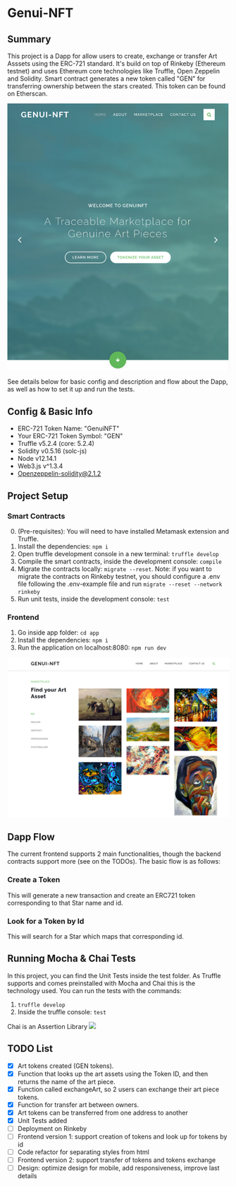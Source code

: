 # Genui-NFT
## Summary
This project is a Dapp for allow users to create, exchange or transfer Art Asssets using the ERC-721 standard. It's build on top of Rinkeby (Ethereum testnet) and uses Ethereum core technologies like Truffle, Open Zeppelin and Solidity.
Smart contract generates a new token called "GEN" for transferring ownership between the stars created. This token can be found on Etherscan.

![](README-pics/landing-page.png)

See details below for basic config and description and flow about the Dapp, as well as how to set it up and run the tests.

## Config & Basic Info
- ERC-721 Token Name: "GenuiNFT"
- Your ERC-721 Token Symbol: "GEN"
- Truffle v5.2.4 (core: 5.2.4)
- Solidity v0.5.16 (solc-js)
- Node v12.14.1
- Web3.js v^1.3.4 
- Openzeppelin-solidity@2.1.2

## Project Setup
### Smart Contracts
0. (Pre-requisites): You will need to have installed Metamask extension and Truffle.
1. Install the dependencies: ``npm i``
2. Open truffle development console in a new terminal: ``truffle develop``
3. Compile the smart contracts, inside the development console: ``compile``
4. Migrate the contracts locally: ``migrate --reset``. Note: if you want to migrate the contracts on Rinkeby testnet, you should configure a .env file following the .env-example file and run ``migrate --reset --network rinkeby``
5. Run unit tests, inside the development console: ``test``

### Frontend
1. Go inside app folder: ``cd app``
2. Install the dependencies: ``npm i``
3. Run the application on localhost:8080: ``npm run dev``

![](README-pics/marketplace.png)

## Dapp Flow
The current frontend supports 2 main functionalities, though the backend contracts support more (see on the TODOs). The basic flow is as follows:
 ### Create a Token
 This will generate a new transaction and create an ERC721 token corresponding to that Star name and id.

 ### Look for a Token by Id
 This will search for a Star which maps that corresponding id.



## Running Mocha & Chai Tests
In this project, you can find the Unit Tests inside the test folder. 
As Truffle supports and comes preinstalled with Mocha and Chai this is the technology used.
You can run the tests with the commands:
1. ``truffle develop``
2. Inside the truffle console: ``test``


Chai is an Assertion Library
![](assets/tests.gif)

## TODO List
- [x] Art tokens created (GEN tokens).
- [x] Function that looks up the art assets using the Token ID, and then returns the name of the art piece.
- [x] Function called exchangeArt, so 2 users can exchange their art piece tokens.
- [x] Function for transfer art between owners.
- [x] Art tokens can be transferred from one address to another
- [x] Unit Tests added
- [ ] Deployment on Rinkeby
- [ ] Frontend version 1: support creation of tokens and look up for tokens by id
- [ ] Code refactor for separating styles from html
- [ ] Frontend version 2: support transfer of tokens and tokens exchange
- [ ] Design: optimize design for mobile, add responsiveness, improve last details